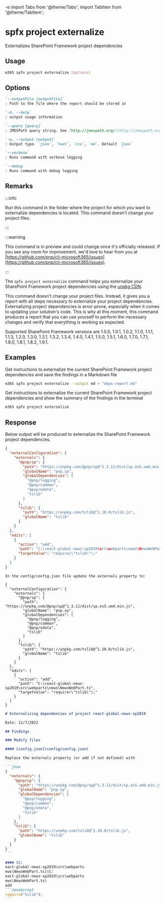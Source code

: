 -e <!-- DISCLAIMER: All secrets, passwords, and sensitive values in this document are examples only and not real credentials. -->
import Tabs from '@theme/Tabs';
import TabItem from '@theme/TabItem';

# spfx project externalize

Externalizes SharePoint Framework project dependencies

## Usage

```sh
m365 spfx project externalize [options]
```

## Options

```md definition-list
`--outputFile [outputFile]`
: Path to the file where the report should be stored in

`-h, --help`
: output usage information

`--query [query]`
: JMESPath query string. See [http://jmespath.org/](http://jmespath.org/) for more information and examples

`-o, --output [output]`
: Output type. `json`, `text`, `csv`, `md`. Default `json`

`--verbose`
: Runs command with verbose logging

`--debug`
: Runs command with debug logging
```

## Remarks

:::info

Run this command in the folder where the project for which you want to externalize dependencies is located. This command doesn't change your project files.

:::
    
:::warning

This command is in preview and could change once it's officially released. If you see any room for improvement, we'd love to hear from you at [https://github.com/pnp/cli-microsoft365/issues](https://github.com/pnp/cli-microsoft365/issues).

:::

The `spfx project externalize` command helps you externalize your SharePoint Framework project dependencies using the [unpkg CDN](https://unpkg.com/).

This command doesn't change your project files. Instead, it gives you a report with all steps necessary to externalize your project dependencies. Externalizing project dependencies is error-prone, especially when it comes to updating your solution's code. This is why at this moment, this command produces a report that you can use yourself to perform the necessary changes and verify that everything is working as expected.

Supported SharePoint Framework versions are 1.0.0, 1.0.1, 1.0.2, 1.1.0, 1.1.1, 1.1.3, 1.2.0, 1.3.0, 1.3.1, 1.3.2, 1.3.4, 1.4.0, 1.4.1, 1.5.0, 1.5.1, 1.6.0, 1.7.0, 1.7.1, 1.8.0, 1.8.1, 1.8.2, 1.9.1.

## Examples

Get instructions to externalize the current SharePoint Framework project dependencies and save the findings in a Markdown file

```sh
m365 spfx project externalize --output md > "deps-report.md"
```

Get instructions to externalize the current SharePoint Framework project dependencies and show the summary of the findings in the terminal

```sh
m365 spfx project externalize
```

## Response

Below output will be produced to externalize the SharePoint Framework project dependencies.

<Tabs>
  <TabItem value="JSON">

  ```json
  {
    "externalConfiguration": {
      "externals": {
        "@pnp/sp": {
          "path": "https://unpkg.com/@pnp/sp@^1.3.11/dist/sp.es5.umd.min.js",
          "globalName": "pnp.sp",
          "globalDependencies": [
            "@pnp/logging",
            "@pnp/common",
            "@pnp/odata",
            "tslib"
          ]
        },
        "tslib": {
          "path": "https://unpkg.com/tslib@^1.10.0/tslib.js",
          "globalName": "tslib"
        }
      }
    },
    "edits": [
      {
        "action": "add",
        "path": "C:\react-global-news-sp2019\src\webparts\news\NewsWebPart.ts",
        "targetValue": "require(\"tslib\");"
      }
    ]
  }
  ```

  </TabItem>
  <TabItem value="Text">

  ```text
  In the config/config.json file update the externals property to:

  {
    "externalConfiguration": {
      "externals": {
        "@pnp/sp": {
          "path": "https://unpkg.com/@pnp/sp@^1.3.11/dist/sp.es5.umd.min.js",
          "globalName": "pnp.sp",
          "globalDependencies": [
            "@pnp/logging",
            "@pnp/common",
            "@pnp/odata",
            "tslib"
          ]
        },
        "tslib": {
          "path": "https://unpkg.com/tslib@^1.10.0/tslib.js",
          "globalName": "tslib"
        }
      }
    },
    "edits": [
      {
        "action": "add",
        "path": "C:\react-global-news-sp2019\src\webparts\news\NewsWebPart.ts",
        "targetValue": "require(\"tslib\");"
      }
    ]
  }
  ```

  </TabItem>
  <TabItem value="Markdown">

  ````md
  # Externalizing dependencies of project react-global-news-sp2019

  Date: 11/7/2022

  ## Findings

  ### Modify files

  #### [config.json](config/config.json)

  Replace the externals property (or add if not defined) with
  
  ```json
  {
    "externals": {
      "@pnp/sp": {
        "path": "https://unpkg.com/@pnp/sp@^1.3.11/dist/sp.es5.umd.min.js",
        "globalName": "pnp.sp",
        "globalDependencies": [
          "@pnp/logging",
          "@pnp/common",
          "@pnp/odata",
          "tslib"
        ]
      },
      "tslib": {
        "path": "https://unpkg.com/tslib@^1.10.0/tslib.js",
        "globalName": "tslib"
      }
    }
  }
  ```

  #### [C:eact-global-news-sp2019\src\webparts
ews\NewsWebPart.ts](C:eact-global-news-sp2019\src\webparts
ews\NewsWebPart.ts)
  add
  ```JavaScript
  require("tslib");
  ```
  ````

  </TabItem>
</Tabs>
